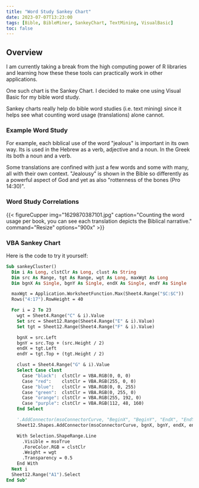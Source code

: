 ```yaml
---
title: "Word Study Sankey Chart"
date: 2023-07-07T13:23:00
tags: [Bible, BibleMiner, SankeyChart, TextMining, VisualBasic]
toc: false
---
```


## Overview

I am currently taking a break from the high computing power of R libraries and
learning how these these tools can practically work in other applications.

One such chart is the Sankey Chart. I decided to make one using Visual Basic
for my bible word study.

Sankey charts really help do bible word studies (i.e. text mining) since it
helps see what counting word usage (translations) alone cannot.

### Example Word Study

For example, each biblical use of the word "jealous" is important in its own
way. Its is used in the Hebrew as a verb, adjective and a noun. In the Greek
its both a noun and a verb.

Some translations are confined with just a few words and some with many, all
with their own context. "Jealousy" is shown in the Bible so differently as
a powerful aspect of God and yet as also "rottenness of the bones (Pro
14:30)".

### Word Study Correlations

{{< figureCupper
img="1629870387101.jpg" 
caption="Counting the word usage per book, you can see each translation depicts the Biblical narrative." 
command="Resize" 
options="900x" >}}

### VBA Sankey Chart

Here is the code to try it yourself:

```vb
Sub sankeyCluster()
  Dim i As Long, clstClr As Long, clust As String
  Dim src As Range, tgt As Range, wgt As Long, maxWgt As Long
  Dim bgnX As Single, bgnY As Single, endX As Single, endY As Single

  maxWgt = Application.WorksheetFunction.Max(Sheet4.Range("$C:$C"))
  Rows("4:17").RowHeight = 40

  For i = 2 To 23
    wgt = Sheet4.Range("C" & i).Value
    Set src = Sheet12.Range(Sheet4.Range("E" & i).Value)
    Set tgt = Sheet12.Range(Sheet4.Range("F" & i).Value)

    bgnX = src.Left
    bgnY = src.Top + (src.Height / 2)
    endX = tgt.Left
    endY = tgt.Top + (tgt.Height / 2)

    clust = Sheet4.Range("G" & i).Value
    Select Case clust
      Case "black":  clstClr = VBA.RGB(0, 0, 0)
      Case "red":    clstClr = VBA.RGB(255, 0, 0)
      Case "blue":   clstClr = VBA.RGB(0, 0, 255)
      Case "green":  clstClr = VBA.RGB(0, 255, 0)
      Case "orange": clstClr = VBA.RGB(255, 192, 0)
      Case "purple": clstClr = VBA.RGB(112, 48, 160)
    End Select

    '.AddConnector(msoConnectorCurve, "BeginX", "BeginY", "EndX", "EndY")
    Sheet12.Shapes.AddConnector(msoConnectorCurve, bgnX, bgnY, endX, endY).Select

    With Selection.ShapeRange.Line
      .Visible = msoTrue
      .ForeColor.RGB = clstClr
      .Weight = wgt
      .Transparency = 0.5
    End With
  Next i
  Sheet12.Range("A1").Select
End Sub'
```
